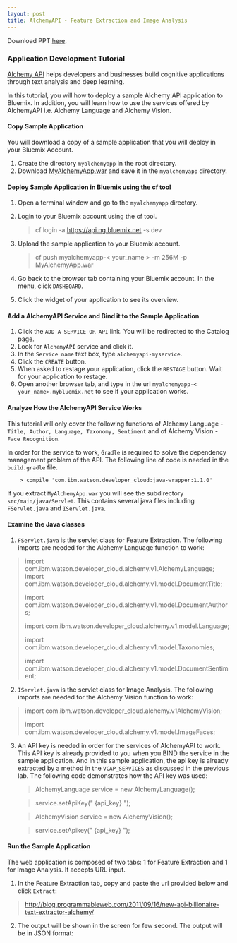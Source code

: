 ```yaml
---
layout: post
title: AlchemyAPI - Feature Extraction and Image Analysis
---
```

Download PPT [here](https://www.github.com/string-args/MyAlchemyApps).

### Application Development Tutorial

[Alchemy API](http://www.alchemyapi.com/) helps developers and businesses build cognitive applications through text analysis and deep learning.

In this tutorial, you will how to deploy a sample Alchemy API application to Bluemix. In addition, you will learn how to use the services offered by AlchemyAPI i.e. Alchemy Language and Alchemy Vision.

#### Copy Sample Application

You will download a copy of a sample application that you will deploy in your Bluemix Account.

1. Create the directory `myalchemyapp` in the root directory. 
2. Download [MyAlchemyApp.war](https://github.com/string-args/MyAlchemyApps) and save it in the `myalchemyapp` directory.

#### Deploy Sample Application in Bluemix using the cf tool

1. Open a terminal window and go to the `myalchemyapp` directory.
2. Login to your Bluemix account using the cf tool. 

	 > cf login -a https://api.ng.bluemix.net -s dev

3. Upload the sample application to your Bluemix account.

	> cf push myalchemyapp-< your_name > -m 256M -p MyAlchemyApp.war

4. Go back to the browser tab containing your Bluemix account. In the menu, click `DASHBOARD`.
5. Click the widget of your application to see its overview.

#### Add a AlchemyAPI Service and Bind it to the Sample Application

1. Click the `ADD A SERVICE OR API` link. You will be redirected to the Catalog page.
2. Look for `AlchemyAPI` service and click it.
3. In the `Service name` text box, type `alchemyapi-myservice`.
4. Click the `CREATE` button.
5. When asked to restage your application, click the `RESTAGE` button. Wait for your application to restage.
6. Open another browser tab, and type in the url `myalchemyapp-< your_name>.mybluemix.net` to see if your application works.

#### Analyze How the AlchemyAPI Service Works

This tutorial will only cover the following functions of Alchemy Language - `Title, Author, Language, Taxonomy, Sentiment` and of Alchemy Vision - `Face Recognition`.

In order for the service to work, `Gradle` is required to solve the dependency management problem of the API. The following line of code is needed in the `build.gradle` file.

		> compile 'com.ibm.watson.developer_cloud:java-wrapper:1.1.0'

If you extract `MyAlchemyApp.war` you will see the subdirectory `src/main/java/Servlet`. This contains several java files including `FServlet.java` and `IServlet.java`.

#### Examine the Java classes

1. `FServlet.java` is the servlet class for Feature Extraction. The following imports are needed for the Alchemy Language function to work:
> import com.ibm.watson.developer_cloud.alchemy.v1.AlchemyLanguage; 
> import com.ibm.watson.developer_cloud.alchemy.v1.model.DocumentTitle;
> 
> import com.ibm.watson.developer_cloud.alchemy.v1.model.DocumentAuthors;
>
> import com.ibm.watson.developer_cloud.alchemy.v1.model.Language;
>
> import com.ibm.watson.developer_cloud.alchemy.v1.model.Taxonomies;
>
> import com.ibm.watson.developer_cloud.alchemy.v1.model.DocumentSentiment; 


2. `IServlet.java` is the servlet class for Image Analysis. The following imports are needed for the Alchemy Vision function to work:
> import com.ibm.watson.developer_cloud.alchemy.v1AlchemyVision;
> 
> import com.ibm.watson.developer_cloud.alchemy.v1.model.ImageFaces;
	

3. An API key is needed in order for the services of AlchemyAPI to work. This API key is already provided to you when you BIND the service in the sample application. And in this sample application, the api key is already extracted by a method in the `VCAP_SERVICES` as discussed in the previous lab. The following code demonstrates how the API key was used:

	> AlchemyLanguage service = new AlchemyLanguage();
	
	> service.setApiKey(" {api_key} ");
		
	> AlchemyVision service = new AlchemyVision();
	
	> service.setApikey(" {api_key} ");

#### Run the Sample Application

The web application is composed of two tabs: 1 for Feature Extraction and 1 for Image Analysis. It accepts URL input.

1. In the Feature Extraction tab, copy and paste the url provided below and click `Extract`:

 > http://blog.programmableweb.com/2011/09/16/new-api-billionaire-text-extractor-alchemy/

2. The output will be shown in the screen for few second. The output will be in JSON format:



	 
	
 
